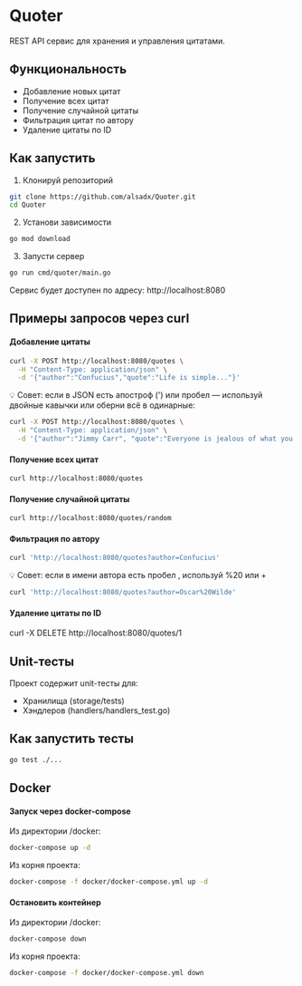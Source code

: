 # Quoter

REST API сервис для хранения и управления цитатами.

## Функциональность

- Добавление новых цитат
- Получение всех цитат
- Получение случайной цитаты
- Фильтрация цитат по автору
- Удаление цитаты по ID

## Как запустить

1. Клонируй репозиторий
```bash
git clone https://github.com/alsadx/Quoter.git 
cd Quoter
```

2. Установи зависимости
```bash
go mod download
```

3. Запусти сервер
```bash
go run cmd/quoter/main.go
```

Сервис будет доступен по адресу: http://localhost:8080

## Примеры запросов через curl

#### Добавление цитаты
```bash
curl -X POST http://localhost:8080/quotes \
  -H "Content-Type: application/json" \
  -d '{"author":"Confucius","quote":"Life is simple..."}'
  ```

💡 Совет: если в JSON есть апостроф (') или пробел — используй двойные кавычки или оберни всё в одинарные:
```bash
curl -X POST http://localhost:8080/quotes \
  -H "Content-Type: application/json" \
  -d '{"author":"Jimmy Carr", "quote":"Everyone is jealous of what you'"'"'ve got, no one is jealous of how you got it."}'
```

#### Получение всех цитат
```bash
curl http://localhost:8080/quotes
```

#### Получение случайной цитаты
```bash
curl http://localhost:8080/quotes/random
```

#### Фильтрация по автору
```bash
curl 'http://localhost:8080/quotes?author=Confucius'
```

💡 Совет: если в имени автора есть пробел , используй %20 или +
```bash
curl 'http://localhost:8080/quotes?author=Oscar%20Wilde'
```

#### Удаление цитаты по ID
curl -X DELETE http://localhost:8080/quotes/1

## Unit-тесты
Проект содержит unit-тесты для:
- Хранилища (storage/tests)
- Хэндлеров (handlers/handlers_test.go)

## Как запустить тесты
```bash
go test ./...
```

## Docker

#### Запуск через docker-compose

Из директории /docker:
```bash
docker-compose up -d
```

Из корня проекта:
```bash
docker-compose -f docker/docker-compose.yml up -d
```

#### Остановить контейнер

Из директории /docker:
```bash
docker-compose down
```

Из корня проекта:
```bash
docker-compose -f docker/docker-compose.yml down
```

